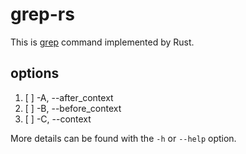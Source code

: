 # grep-rs
This is [grep](https://linuxcommand.org/lc3_man_pages/grep1.html) command implemented by Rust.

## options
1. [ ] -A, --after_context
2. [ ] -B, --before_context
3. [ ] -C, --context

More details can be found with the `-h` or `--help` option.